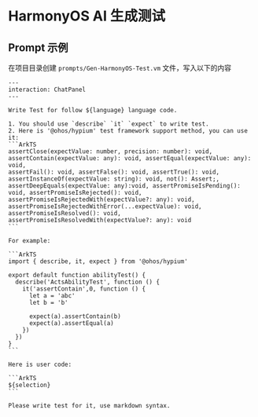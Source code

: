 # HarmonyOS AI 生成测试 

## Prompt 示例

在项目目录创建 `prompts/Gen-HarmonyOS-Test.vm` 文件，写入以下的内容

    ---
    interaction: ChatPanel
    ---
       
    Write Test for follow ${language} language code.
    
    1. You should use `describe` `it` `expect` to write test.
    2. Here is '@ohos/hypium' test framework support method, you can use it:
    ```ArkTS
    assertClose(expectValue: number, precision: number): void, assertContain(expectValue: any): void, assertEqual(expectValue: any): void,
    assertFail(): void, assertFalse(): void, assertTrue(): void, assertInstanceOf(expectValue: string): void, not(): Assert;,
    assertDeepEquals(expectValue: any):void, assertPromiseIsPending(): void, assertPromiseIsRejected(): void,
    assertPromiseIsRejectedWith(expectValue?: any): void, assertPromiseIsRejectedWithError(...expectValue): void,
    assertPromiseIsResolved(): void, assertPromiseIsResolvedWith(expectValue?: any): void
    ```
    
    For example:
    
    ```ArkTS
    import { describe, it, expect } from '@ohos/hypium'
    
    export default function abilityTest() {
      describe('ActsAbilityTest', function () {
        it('assertContain',0, function () {
          let a = 'abc'
          let b = 'b'
    
          expect(a).assertContain(b)
          expect(a).assertEqual(a)
        })
      })
    }
    ```
    
    Here is user code:
    
    ```ArkTS
    ${selection}
    ```
    
    Please write test for it, use markdown syntax.
    